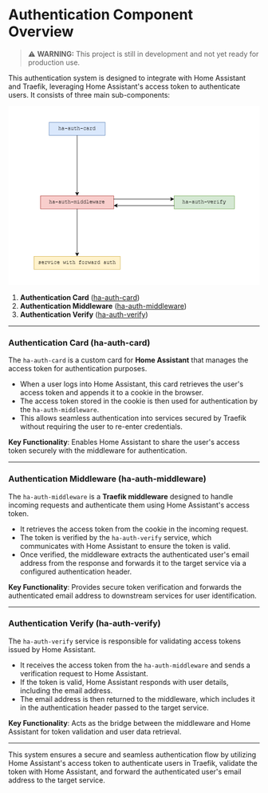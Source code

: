 ﻿# Authentication Component Overview

> ⚠️ **WARNING:** This project is still in development and not yet ready for production use.


This authentication system is designed to integrate with Home Assistant and Traefik, leveraging Home Assistant's access token to authenticate users. It consists of three main sub-components:

![Snap Install Microk8s](./docs/architecture.png)

1. **Authentication Card** ([ha-auth-card](https://github.com/TritonNET/hass-auth-card))  
2. **Authentication Middleware** ([ha-auth-middleware](https://github.com/TritonNET/ha-auth-middleware))  
3. **Authentication Verify** ([ha-auth-verify](https://github.com/TritonNET/ha-auth-verify))  

---

### **Authentication Card (ha-auth-card)**

The `ha-auth-card` is a custom card for **Home Assistant** that manages the access token for authentication purposes.  

- When a user logs into Home Assistant, this card retrieves the user's access token and appends it to a cookie in the browser.  
- The access token stored in the cookie is then used for authentication by the `ha-auth-middleware`.  
- This allows seamless authentication into services secured by Traefik without requiring the user to re-enter credentials.

**Key Functionality**: Enables Home Assistant to share the user's access token securely with the middleware for authentication.

---

### **Authentication Middleware (ha-auth-middleware)**

The `ha-auth-middleware` is a **Traefik middleware** designed to handle incoming requests and authenticate them using Home Assistant's access token.  

- It retrieves the access token from the cookie in the incoming request.  
- The token is verified by the `ha-auth-verify` service, which communicates with Home Assistant to ensure the token is valid.  
- Once verified, the middleware extracts the authenticated user's email address from the response and forwards it to the target service via a configured authentication header.

**Key Functionality**: Provides secure token verification and forwards the authenticated email address to downstream services for user identification.

---

### **Authentication Verify (ha-auth-verify)**

The `ha-auth-verify` service is responsible for validating access tokens issued by Home Assistant.  

- It receives the access token from the `ha-auth-middleware` and sends a verification request to Home Assistant.  
- If the token is valid, Home Assistant responds with user details, including the email address.  
- The email address is then returned to the middleware, which includes it in the authentication header passed to the target service.

**Key Functionality**: Acts as the bridge between the middleware and Home Assistant for token validation and user data retrieval.

---

This system ensures a secure and seamless authentication flow by utilizing Home Assistant's access token to authenticate users in Traefik, validate the token with Home Assistant, and forward the authenticated user's email address to the target service.
